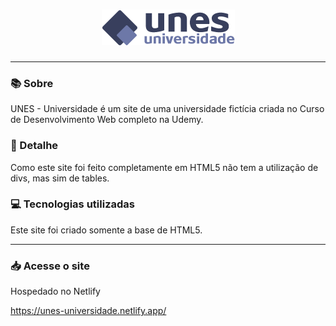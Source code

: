 <h1 align="center"><img src="./Img/logo.png"></h1>

<hr>

### 📚 Sobre

UNES - Universidade é um site de uma universidade fictícia criada no Curso de Desenvolvimento Web completo na Udemy.

### 🎨 Detalhe

Como este site foi feito completamente em HTML5 não tem a utilização de divs, mas sim de tables.

### 💻 Tecnologias utilizadas

Este site foi criado somente a base de HTML5.

<hr>

### 📥 Acesse o site

Hospedado no Netlify

https://unes-universidade.netlify.app/
